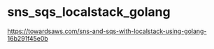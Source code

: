# sns_sqs_localstack_golang
https://towardsaws.com/sns-and-sqs-with-localstack-using-golang-16b291f45e0b
